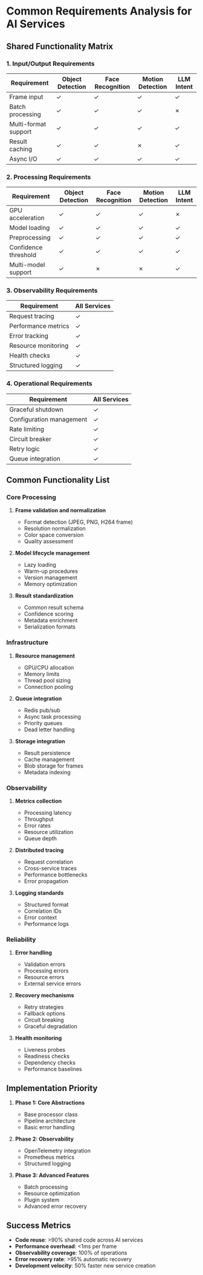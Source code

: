 # Common Requirements Analysis for AI Services

## Shared Functionality Matrix

### 1. Input/Output Requirements

| Requirement | Object Detection | Face Recognition | Motion Detection | LLM Intent |
|------------|-----------------|------------------|------------------|------------|
| Frame input | ✓ | ✓ | ✓ | ✓ |
| Batch processing | ✓ | ✓ | ✓ | ✗ |
| Multi-format support | ✓ | ✓ | ✓ | ✓ |
| Result caching | ✓ | ✓ | ✗ | ✓ |
| Async I/O | ✓ | ✓ | ✓ | ✓ |

### 2. Processing Requirements

| Requirement | Object Detection | Face Recognition | Motion Detection | LLM Intent |
|------------|-----------------|------------------|------------------|------------|
| GPU acceleration | ✓ | ✓ | ✓ | ✗ |
| Model loading | ✓ | ✓ | ✓ | ✓ |
| Preprocessing | ✓ | ✓ | ✓ | ✓ |
| Confidence threshold | ✓ | ✓ | ✓ | ✓ |
| Multi-model support | ✓ | ✗ | ✗ | ✓ |

### 3. Observability Requirements

| Requirement | All Services |
|------------|--------------|
| Request tracing | ✓ |
| Performance metrics | ✓ |
| Error tracking | ✓ |
| Resource monitoring | ✓ |
| Health checks | ✓ |
| Structured logging | ✓ |

### 4. Operational Requirements

| Requirement | All Services |
|------------|--------------|
| Graceful shutdown | ✓ |
| Configuration management | ✓ |
| Rate limiting | ✓ |
| Circuit breaker | ✓ |
| Retry logic | ✓ |
| Queue integration | ✓ |

## Common Functionality List

### Core Processing
1. **Frame validation and normalization**
   - Format detection (JPEG, PNG, H264 frame)
   - Resolution normalization
   - Color space conversion
   - Quality assessment

2. **Model lifecycle management**
   - Lazy loading
   - Warm-up procedures
   - Version management
   - Memory optimization

3. **Result standardization**
   - Common result schema
   - Confidence scoring
   - Metadata enrichment
   - Serialization formats

### Infrastructure
1. **Resource management**
   - GPU/CPU allocation
   - Memory limits
   - Thread pool sizing
   - Connection pooling

2. **Queue integration**
   - Redis pub/sub
   - Async task processing
   - Priority queues
   - Dead letter handling

3. **Storage integration**
   - Result persistence
   - Cache management
   - Blob storage for frames
   - Metadata indexing

### Observability
1. **Metrics collection**
   - Processing latency
   - Throughput
   - Error rates
   - Resource utilization
   - Queue depth

2. **Distributed tracing**
   - Request correlation
   - Cross-service traces
   - Performance bottlenecks
   - Error propagation

3. **Logging standards**
   - Structured format
   - Correlation IDs
   - Error context
   - Performance logs

### Reliability
1. **Error handling**
   - Validation errors
   - Processing errors
   - Resource errors
   - External service errors

2. **Recovery mechanisms**
   - Retry strategies
   - Fallback options
   - Circuit breaking
   - Graceful degradation

3. **Health monitoring**
   - Liveness probes
   - Readiness checks
   - Dependency checks
   - Performance baselines

## Implementation Priority

1. **Phase 1: Core Abstractions**
   - Base processor class
   - Pipeline architecture
   - Basic error handling

2. **Phase 2: Observability**
   - OpenTelemetry integration
   - Prometheus metrics
   - Structured logging

3. **Phase 3: Advanced Features**
   - Batch processing
   - Resource optimization
   - Plugin system
   - Advanced error recovery

## Success Metrics

- **Code reuse**: >90% shared code across AI services
- **Performance overhead**: <1ms per frame
- **Observability coverage**: 100% of operations
- **Error recovery rate**: >95% automatic recovery
- **Development velocity**: 50% faster new service creation
